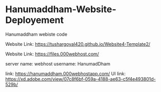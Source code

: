 # Hanumaddham-Website-Deployement
Hanumaddham webiste code

Website Link: https://tushargoyal420.github.io/Website4-Template2/

Website Link: https://files.000webhost.com/

server name: webhost
username: HanumadDham

link: https://hanumaddham.000webhostapp.com/
UI link: https://xd.adobe.com/view/07c8f6bf-059a-4188-ae63-c5f4e493801d-529b/

